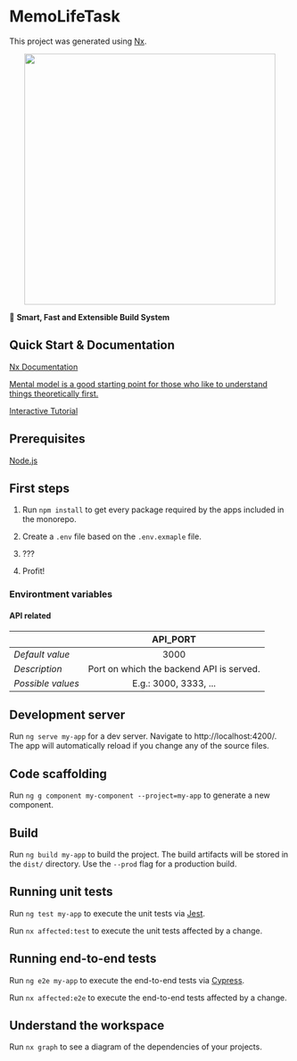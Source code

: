 # MemoLifeTask

This project was generated using [Nx](https://nx.dev).

<p style="text-align: center;"><img src="https://raw.githubusercontent.com/nrwl/nx/master/images/nx-logo.png" width="450"></p>

🔎 **Smart, Fast and Extensible Build System**

## Quick Start & Documentation

[Nx Documentation](https://nx.dev/getting-started/intro)

[Mental model is a good starting point for those who like to understand things theoretically first.](https://nx.dev/concepts/mental-model)

[Interactive Tutorial](https://nx.dev/getting-started/angular-tutorial)

## Prerequisites

[Node.js](https://nodejs.org/)

## First steps

1. Run `npm install` to get every package required by the apps included in the monorepo.

2. Create a `.env` file based on the `.env.exmaple` file.

3. ???

4. Profit!

### Environtment variables

#### API related

|                   |               **API_PORT**               |
| ----------------- | :--------------------------------------: |
| _Default value_   |                   3000                   |
| _Description_     | Port on which the backend API is served. |
| _Possible values_ |          E.g.: 3000, 3333, ...           |

## Development server

Run `ng serve my-app` for a dev server. Navigate to http://localhost:4200/. The app will automatically reload if you change any of the source files.

## Code scaffolding

Run `ng g component my-component --project=my-app` to generate a new component.

## Build

Run `ng build my-app` to build the project. The build artifacts will be stored in the `dist/` directory. Use the `--prod` flag for a production build.

## Running unit tests

Run `ng test my-app` to execute the unit tests via [Jest](https://jestjs.io).

Run `nx affected:test` to execute the unit tests affected by a change.

## Running end-to-end tests

Run `ng e2e my-app` to execute the end-to-end tests via [Cypress](https://www.cypress.io).

Run `nx affected:e2e` to execute the end-to-end tests affected by a change.

## Understand the workspace

Run `nx graph` to see a diagram of the dependencies of your projects.
